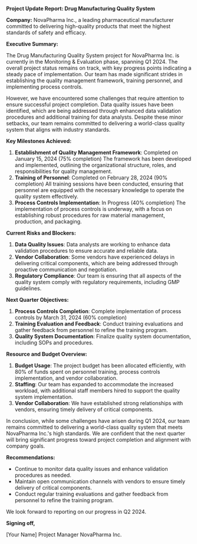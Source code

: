**Project Update Report: Drug Manufacturing Quality System**

**Company:** NovaPharma Inc., a leading pharmaceutical manufacturer committed to delivering high-quality products that meet the highest standards of safety and efficacy.

**Executive Summary:**

The Drug Manufacturing Quality System project for NovaPharma Inc. is currently in the Monitoring & Evaluation phase, spanning Q1 2024. The overall project status remains on track, with key progress points indicating a steady pace of implementation. Our team has made significant strides in establishing the quality management framework, training personnel, and implementing process controls.

However, we have encountered some challenges that require attention to ensure successful project completion. Data quality issues have been identified, which are being addressed through enhanced data validation procedures and additional training for data analysts. Despite these minor setbacks, our team remains committed to delivering a world-class quality system that aligns with industry standards.

**Key Milestones Achieved:**

1. **Establishment of Quality Management Framework**: Completed on January 15, 2024 (75% completion)
The framework has been developed and implemented, outlining the organizational structure, roles, and responsibilities for quality management.
2. **Training of Personnel**: Completed on February 28, 2024 (90% completion)
All training sessions have been conducted, ensuring that personnel are equipped with the necessary knowledge to operate the quality system effectively.
3. **Process Controls Implementation**: In Progress (40% completion)
The implementation of process controls is underway, with a focus on establishing robust procedures for raw material management, production, and packaging.

**Current Risks and Blockers:**

1. **Data Quality Issues**: Data analysts are working to enhance data validation procedures to ensure accurate and reliable data.
2. **Vendor Collaboration**: Some vendors have experienced delays in delivering critical components, which are being addressed through proactive communication and negotiation.
3. **Regulatory Compliance**: Our team is ensuring that all aspects of the quality system comply with regulatory requirements, including GMP guidelines.

**Next Quarter Objectives:**

1. **Process Controls Completion**: Complete implementation of process controls by March 31, 2024 (60% completion)
2. **Training Evaluation and Feedback**: Conduct training evaluations and gather feedback from personnel to refine the training program.
3. **Quality System Documentation**: Finalize quality system documentation, including SOPs and procedures.

**Resource and Budget Overview:**

1. **Budget Usage**: The project budget has been allocated efficiently, with 80% of funds spent on personnel training, process controls implementation, and vendor collaboration.
2. **Staffing**: Our team has expanded to accommodate the increased workload, with additional staff members hired to support the quality system implementation.
3. **Vendor Collaboration**: We have established strong relationships with vendors, ensuring timely delivery of critical components.

In conclusion, while some challenges have arisen during Q1 2024, our team remains committed to delivering a world-class quality system that meets NovaPharma Inc.'s high standards. We are confident that the next quarter will bring significant progress toward project completion and alignment with company goals.

**Recommendations:**

* Continue to monitor data quality issues and enhance validation procedures as needed.
* Maintain open communication channels with vendors to ensure timely delivery of critical components.
* Conduct regular training evaluations and gather feedback from personnel to refine the training program.

We look forward to reporting on our progress in Q2 2024.

**Signing off,**

[Your Name]
Project Manager
NovaPharma Inc.